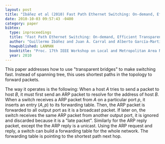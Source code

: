```yaml
---
layout: post
title: "Ibáñez et al (2010) Fast Path Ethernet Switching: On-demand, Efficient Transparent Bridges for Data Center and Campus Networks (LANMAN)"
date: 2010-10-03 09:57:43 -0400
category: paper
bibtex:
  type: inproceedings
  title: "Fast Path Ethernet Switching: On-demand, Efficient Transparent Bridges for Data Center and Campus Networks"
  author: "Guillermo Ibáñez and Juan A. Carral and Alberto García-Martínez and José M. Arco and Diego Rivera and Arturo Azcorra"
  howpublished: LANMAN
  booktitle: "Proc. 17th IEEE Workshop on Local and Metropolitan Area Networks (LANMAN)"
  year: 2010
---
```


This paper addresses how to use "transparent bridges" to make switching fast. Instead of spanning tree, this uses shortest paths in the topology to forward packets.

The way it operates is the following: When a host $A$ tries to send a packet to host $B$, it must first send an ARP packet to resolve for the address of host $B$. When a switch receives a ARP packet from $A$ on a particular port $p$, it inserts an entry $(A,p)$ to its forwarding table. Then, the ARP packet is forwarded to all output port as it is a broadcast packet. If later on, the switch receives the same ARP packet from another output port, it is ignored and discarded because it is a "late packet". Similarly for the ARP reply packet, except the the ARP reply is a unicast. Using the ARP request and reply, a switch can build a forwarding table for the whole network. The forwarding table is pointing to the shortest path next hop.
